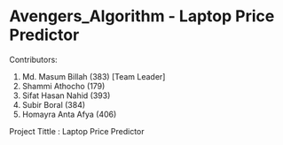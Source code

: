 # Avengers_Algorithm - Laptop Price Predictor

Contributors: 
1. Md. Masum Billah (383) [Team Leader]
2. Shammi Athocho (179)
3. Sifat Hasan Nahid (393)
4. Subir Boral (384)
5. Homayra Anta Afya (406)

Project Tittle : Laptop Price Predictor
